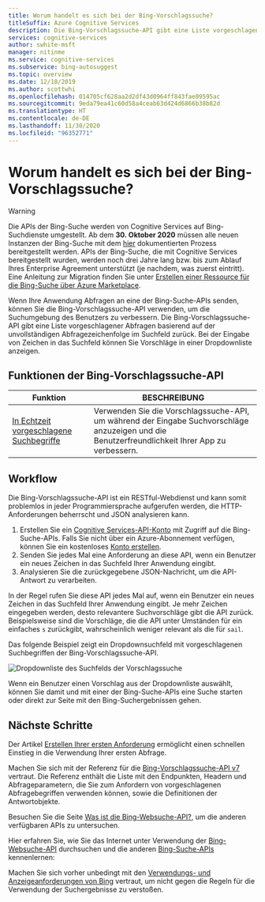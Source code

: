 ```yaml
---
title: Worum handelt es sich bei der Bing-Vorschlagssuche?
titleSuffix: Azure Cognitive Services
description: Die Bing-Vorschlagssuche-API gibt eine Liste vorgeschlagener Abfragen basierend auf der unvollständigen Abfragezeichenfolge im Suchfeld zurück.
services: cognitive-services
author: swhite-msft
manager: nitinme
ms.service: cognitive-services
ms.subservice: bing-autosuggest
ms.topic: overview
ms.date: 12/18/2019
ms.author: scottwhi
ms.openlocfilehash: 014705cf628aa2d2df43d0964ff843fae09595ac
ms.sourcegitcommit: 9eda79ea41c60d58a4ceab63d424d6866b38b82d
ms.translationtype: HT
ms.contentlocale: de-DE
ms.lasthandoff: 11/30/2020
ms.locfileid: "96352771"
---
```

# <a name="what-is-bing-autosuggest"></a>Worum handelt es sich bei der Bing-Vorschlagssuche?

> [!WARNING]
> Die APIs der Bing-Suche werden von Cognitive Services auf Bing-Suchdienste umgestellt. Ab dem **30. Oktober 2020** müssen alle neuen Instanzen der Bing-Suche mit dem [hier](/bing/search-apis/bing-web-search/create-bing-search-service-resource) dokumentierten Prozess bereitgestellt werden.
> APIs der Bing-Suche, die mit Cognitive Services bereitgestellt wurden, werden noch drei Jahre lang bzw. bis zum Ablauf Ihres Enterprise Agreement unterstützt (je nachdem, was zuerst eintritt).
> Eine Anleitung zur Migration finden Sie unter [Erstellen einer Ressource für die Bing-Suche über Azure Marketplace](/bing/search-apis/bing-web-search/create-bing-search-service-resource).

Wenn Ihre Anwendung Abfragen an eine der Bing-Suche-APIs senden, können Sie die Bing-Vorschlagssuche-API verwenden, um die Suchumgebung des Benutzers zu verbessern. Die Bing-Vorschlagssuche-API gibt eine Liste vorgeschlagener Abfragen basierend auf der unvollständigen Abfragezeichenfolge im Suchfeld zurück. Bei der Eingabe von Zeichen in das Suchfeld können Sie Vorschläge in einer Dropdownliste anzeigen.

## <a name="bing-autosuggest-api-features"></a>Funktionen der Bing-Vorschlagssuche-API

| Funktion                                                                                                                                                                                 | BESCHREIBUNG                                                                                                                                                            |
|-----------------------------------------------------------------------------------------------------------------------------------------------------------------------------------------|------------------------------------------------------------------------------------------------------------------------------------------------------------------------|
| [In Echtzeit vorgeschlagene Suchbegriffe](concepts/get-suggestions.md) | Verwenden Sie die Vorschlagssuche-API, um während der Eingabe Suchvorschläge anzuzeigen und die Benutzerfreundlichkeit Ihrer App zu verbessern. |

## <a name="workflow"></a>Workflow

Die Bing-Vorschlagssuche-API ist ein RESTful-Webdienst und kann somit problemlos in jeder Programmiersprache aufgerufen werden, die HTTP-Anforderungen beherrscht und JSON analysieren kann.

1. Erstellen Sie ein [Cognitive Services-API-Konto](../cognitive-services-apis-create-account.md) mit Zugriff auf die Bing-Suche-APIs. Falls Sie nicht über ein Azure-Abonnement verfügen, können Sie ein kostenloses [Konto erstellen](https://azure.microsoft.com/free/cognitive-services/).
2. Senden Sie jedes Mal eine Anforderung an diese API, wenn ein Benutzer ein neues Zeichen in das Suchfeld Ihrer Anwendung eingibt.
3. Analysieren Sie die zurückgegebene JSON-Nachricht, um die API-Antwort zu verarbeiten.

In der Regel rufen Sie diese API jedes Mal auf, wenn ein Benutzer ein neues Zeichen in das Suchfeld Ihrer Anwendung eingibt. Je mehr Zeichen eingegeben werden, desto relevantere Suchvorschläge gibt die API zurück. Beispielsweise sind die Vorschläge, die die API unter Umständen für ein einfaches `s` zurückgibt, wahrscheinlich weniger relevant als die für `sail`.

Das folgende Beispiel zeigt ein Dropdownsuchfeld mit vorgeschlagenen Suchbegriffen der Bing-Vorschlagssuche-API.

![Dropdownliste des Suchfelds der Vorschlagssuche](./media/cognitive-services-bing-autosuggest-api/bing-autosuggest-drop-down-list.PNG)

Wenn ein Benutzer einen Vorschlag aus der Dropdownliste auswählt, können Sie damit und mit einer der Bing-Suche-APIs eine Suche starten oder direkt zur Seite mit den Bing-Suchergebnissen gehen.

## <a name="next-steps"></a>Nächste Schritte

Der Artikel [Erstellen Ihrer ersten Anforderung](quickstarts/csharp.md) ermöglicht einen schnellen Einstieg in die Verwendung Ihrer ersten Abfrage.

Machen Sie sich mit der Referenz für die [Bing-Vorschlagssuche-API v7](/rest/api/cognitiveservices-bingsearch/bing-autosuggest-api-v7-reference) vertraut. Die Referenz enthält die Liste mit den Endpunkten, Headern und Abfrageparametern, die Sie zum Anfordern von vorgeschlagenen Abfragebegriffen verwenden können, sowie die Definitionen der Antwortobjekte.

Besuchen Sie die Seite [Was ist die Bing-Websuche-API?](../bing-web-search/overview.md), um die anderen verfügbaren APIs zu untersuchen.


Hier erfahren Sie, wie Sie das Internet unter Verwendung der [Bing-Websuche-API](../bing-web-search/overview.md) durchsuchen und die anderen [Bing-Suche-APIs](../bing-web-search/index.yml) kennenlernen:

Machen Sie sich vorher unbedingt mit den [Verwendungs- und Anzeigeanforderungen von Bing](../bing-web-search/use-display-requirements.md) vertraut, um nicht gegen die Regeln für die Verwendung der Suchergebnisse zu verstoßen.